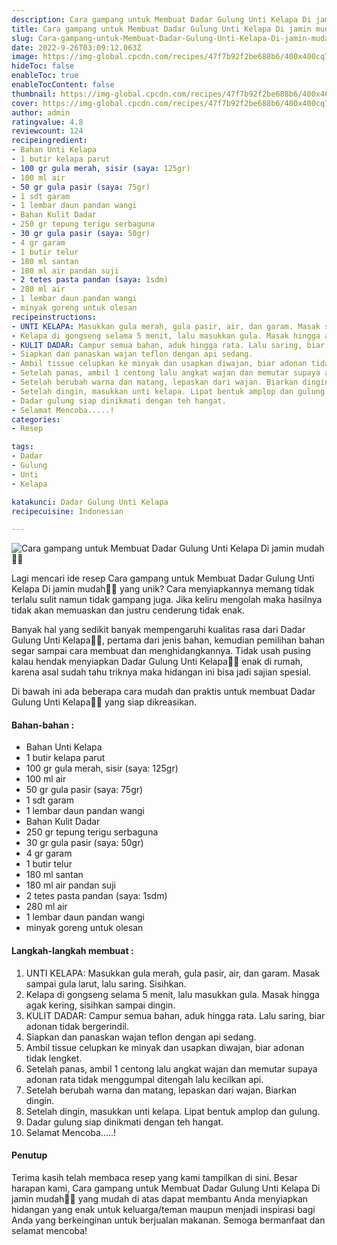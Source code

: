```yaml
---
description: Cara gampang untuk Membuat Dadar Gulung Unti Kelapa Di jamin mudah"
title: Cara gampang untuk Membuat Dadar Gulung Unti Kelapa Di jamin mudah
slug: Cara-gampang-untuk-Membuat-Dadar-Gulung-Unti-Kelapa-Di-jamin-mudah
date: 2022-9-26T03:09:12.063Z
image: https://img-global.cpcdn.com/recipes/47f7b92f2be688b6/400x400cq70/photo.jpg
hideToc: false
enableToc: true
enableTocContent: false
thumbnail: https://img-global.cpcdn.com/recipes/47f7b92f2be688b6/400x400cq70/photo.jpg
cover: https://img-global.cpcdn.com/recipes/47f7b92f2be688b6/400x400cq70/photo.jpg
author: admin
ratingvalue: 4.8
reviewcount: 124
recipeingredient:
- Bahan Unti Kelapa
- 1 butir kelapa parut
- 100 gr gula merah, sisir (saya: 125gr)
- 100 ml air
- 50 gr gula pasir (saya: 75gr)
- 1 sdt garam
- 1 lembar daun pandan wangi
- Bahan Kulit Dadar
- 250 gr tepung terigu serbaguna
- 30 gr gula pasir (saya: 50gr)
- 4 gr garam
- 1 butir telur
- 180 ml santan
- 180 ml air pandan suji
- 2 tetes pasta pandan (saya: 1sdm)
- 280 ml air
- 1 lembar daun pandan wangi
- minyak goreng untuk olesan
recipeinstructions:
- UNTI KELAPA: Masukkan gula merah, gula pasir, air, dan garam. Masak sampai gula larut, lalu saring. Sisihkan.
- Kelapa di gongseng selama 5 menit, lalu masukkan gula. Masak hingga agak kering, sisihkan sampai dingin.
- KULIT DADAR: Campur semua bahan, aduk hingga rata. Lalu saring, biar adonan tidak bergerindil.
- Siapkan dan panaskan wajan teflon dengan api sedang.
- Ambil tissue celupkan ke minyak dan usapkan diwajan, biar adonan tidak lengket.
- Setelah panas, ambil 1 centong lalu angkat wajan dan memutar supaya adonan rata tidak menggumpal ditengah lalu kecilkan api.
- Setelah berubah warna dan matang, lepaskan dari wajan. Biarkan dingin.
- Setelah dingin, masukkan unti kelapa. Lipat bentuk amplop dan gulung.
- Dadar gulung siap dinikmati dengan teh hangat.
- Selamat Mencoba.....!
categories:
- Resep

tags:
- Dadar
- Gulung
- Unti
- Kelapa

katakunci: Dadar Gulung Unti Kelapa
recipecuisine: Indonesian

---
```


![Cara gampang untuk Membuat Dadar Gulung Unti Kelapa Di jamin mudah👩‍🍳](https://img-global.cpcdn.com/recipes/47f7b92f2be688b6/400x400cq70/photo.jpg)

Lagi mencari ide resep Cara gampang untuk Membuat Dadar Gulung Unti Kelapa Di jamin mudah👩‍🍳 yang unik? Cara menyiapkannya memang tidak terlalu sulit namun tidak gampang juga. Jika keliru mengolah maka hasilnya tidak akan memuaskan dan justru cenderung tidak enak.

Banyak hal yang sedikit banyak mempengaruhi kualitas rasa dari Dadar Gulung Unti Kelapa👩‍🍳, pertama dari jenis bahan, kemudian pemilihan bahan segar sampai cara membuat dan menghidangkannya. Tidak usah pusing kalau hendak menyiapkan Dadar Gulung Unti Kelapa👩‍🍳 enak di rumah, karena asal sudah tahu triknya maka hidangan ini bisa jadi sajian spesial.

Di bawah ini ada beberapa cara mudah dan praktis untuk membuat Dadar Gulung Unti Kelapa👩‍🍳 yang siap dikreasikan.

<!--inarticleads1-->

#### Bahan-bahan :

- Bahan Unti Kelapa
- 1 butir kelapa parut
- 100 gr gula merah, sisir (saya: 125gr)
- 100 ml air
- 50 gr gula pasir (saya: 75gr)
- 1 sdt garam
- 1 lembar daun pandan wangi
- Bahan Kulit Dadar
- 250 gr tepung terigu serbaguna
- 30 gr gula pasir (saya: 50gr)
- 4 gr garam
- 1 butir telur
- 180 ml santan
- 180 ml air pandan suji
- 2 tetes pasta pandan (saya: 1sdm)
- 280 ml air
- 1 lembar daun pandan wangi
- minyak goreng untuk olesan

<!--inarticleads2-->

#### Langkah-langkah membuat :

1. UNTI KELAPA: Masukkan gula merah, gula pasir, air, dan garam. Masak sampai gula larut, lalu saring. Sisihkan.
1. Kelapa di gongseng selama 5 menit, lalu masukkan gula. Masak hingga agak kering, sisihkan sampai dingin.
1. KULIT DADAR: Campur semua bahan, aduk hingga rata. Lalu saring, biar adonan tidak bergerindil.
1. Siapkan dan panaskan wajan teflon dengan api sedang.
1. Ambil tissue celupkan ke minyak dan usapkan diwajan, biar adonan tidak lengket.
1. Setelah panas, ambil 1 centong lalu angkat wajan dan memutar supaya adonan rata tidak menggumpal ditengah lalu kecilkan api.
1. Setelah berubah warna dan matang, lepaskan dari wajan. Biarkan dingin.
1. Setelah dingin, masukkan unti kelapa. Lipat bentuk amplop dan gulung.
1. Dadar gulung siap dinikmati dengan teh hangat.
1. Selamat Mencoba.....!

#### Penutup

Terima kasih telah membaca resep yang kami tampilkan di sini. Besar harapan kami, Cara gampang untuk Membuat Dadar Gulung Unti Kelapa Di jamin mudah👩‍🍳 yang mudah di atas dapat membantu Anda menyiapkan hidangan yang enak untuk keluarga/teman maupun menjadi inspirasi bagi Anda yang berkeinginan untuk berjualan makanan. Semoga bermanfaat dan selamat mencoba!
